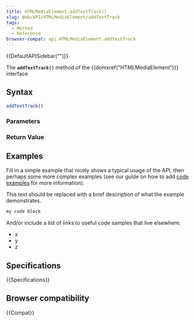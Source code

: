 ```yaml
---
title: HTMLMediaElement.addTextTrack()
slug: Web/API/HTMLMediaElement/addTextTrack
tags:
  - Method
  - Reference
browser-compat: api.HTMLMediaElement.addTextTrack
---
```

{{DefaultAPISidebar("")}}

The **`addTextTrack()`** method of the {{domxref("HTMLMediaElement")}} interface 

## Syntax

```js
addTextTrack()
```

### Parameters



### Return Value



## Examples

Fill in a simple example that nicely shows a typical usage of the API, then perhaps some more complex examples (see our guide on how to add [code examples](/en-US/docs/MDN/Contribute/Structures/Code_examples) for more information).

This text should be replaced with a brief description of what the example demonstrates.

```js
my code block
```

And/or include a list of links to useful code samples that live elsewhere:

*   x
*   y
*   z

## Specifications

{{Specifications}}

## Browser compatibility

{{Compat}}

